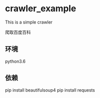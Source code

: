 # crawler_example
This is a simple crawler

爬取百度百科

## 环境
python3.6

## 依赖
pip install beautifulsoup4
pip install requests